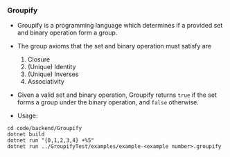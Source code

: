 ### Groupify

* Groupify is a programming language which determines if a provided set and binary operation form a group.

* The group axioms that the set and binary operation must satisfy are
  
  1. Closure
  2. (Unique) Identity
  3. (Unique) Inverses
  4. Associativity
  
* Given a valid set and binary operation, Groupify returns ```true``` if the set forms a group under the binary operation, and ```false``` otherwise.

* Usage:
 
 ```
 cd code/backend/Groupify
 dotnet build
 dotnet run "{0,1,2,3,4} +%5"
 dotnet run ../GroupifyTest/examples/example-<example number>.groupify
 ```
